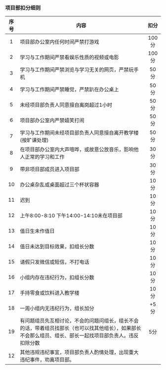 ### 项目部扣分细则
|序号|内容|扣分|
|:----:|---|:----:|
|1|项目部办公室内任何时间严禁打游戏|100分|
|2|学习与工作期间严禁看娱乐性质的视频或电影|100分|
|3|学习与工作期间严禁浏览与学习无关的网页，严禁玩手机|50分|
|4|学习与工作期间严禁睡觉，严禁趴在办公桌上|50分|
|5|未经项目部负责人同意擅自离岗超过1小时|50分|
|6|项目部办公室内严禁嬉笑打闹|50分|
|7|学习与工作期间未经项目部负责人同意擅自离开教学楼 (按旷课处理)|50分|
|8|在项目部办公室内大声喧哗，或故意公放音乐，影响他人正常的学习和工作|30分|
|9|带非项目部成员进入项目部|30分|
|10| 办公桌杂乱或桌面超过三个杯状容器|10分|
|11| 迟到|10分|
|12| 上午8:00-8:10 下午14:00-14:10未在项目部|10分|
|13| 值日生未作值日|10分|
|14| 值日未达到目标效果，扣组长分数|10分|
|15| 请假只发微信或短信，不打电话  |10分|
|16| 小组内存在违纪行为，扣组长分数 |10分|
|17| 手持零食或饮料进入教学楼 |10分|
|18| 一周小组内无违纪行为，组长加分 |+5分|
|19| 有问题组员先互相讨论，不会的问题问组长，组长不会的话，带着组员找部长（也可以找其他组长），如果部长不会那么组员、组长、部长一起找项目部负责人。违反扣除分数|5分|
|12| 其他违规违纪事宜，项目部负责人酌情处理，出现重大违纪事件，劝离项目部。||